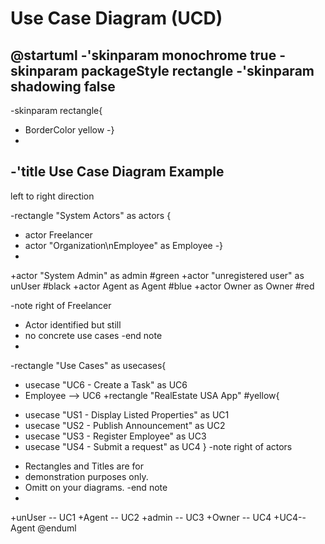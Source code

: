 # Use Case Diagram (UCD)

@startuml
-'skinparam monochrome true
-skinparam packageStyle rectangle
-'skinparam shadowing false
-
-skinparam rectangle{
-    BorderColor yellow
     -}
-
-'title Use Case Diagram Example
-
left to right direction

-rectangle "System Actors" as actors {
-    actor Freelancer
-    actor "Organization\nEmployee" as Employee
     -}
-
+actor "System Admin" as admin #green
+actor "unregistered user" as unUser #black
+actor Agent as Agent #blue
+actor Owner as Owner #red

-note right of Freelancer
-    Actor identified but still
-    no concrete use cases
     -end note
-
-rectangle "Use Cases" as usecases{
-    usecase "UC6 - Create a Task" as UC6
-    Employee --> UC6
     +rectangle "RealEstate USA App" #yellow{
+  usecase "US1 - Display Listed Properties" as UC1
+  usecase "US2 - Publish Announcement" as UC2
+  usecase "US3 - Register Employee" as UC3
+  usecase "US4 - Submit a request" as UC4
   }
   -note right of actors
-    Rectangles and Titles are for
-    demonstration purposes only.
-    Omitt on your diagrams.
     -end note
-
+unUser -- UC1
+Agent -- UC2
+admin -- UC3
+Owner -- UC4
+UC4--Agent
@enduml